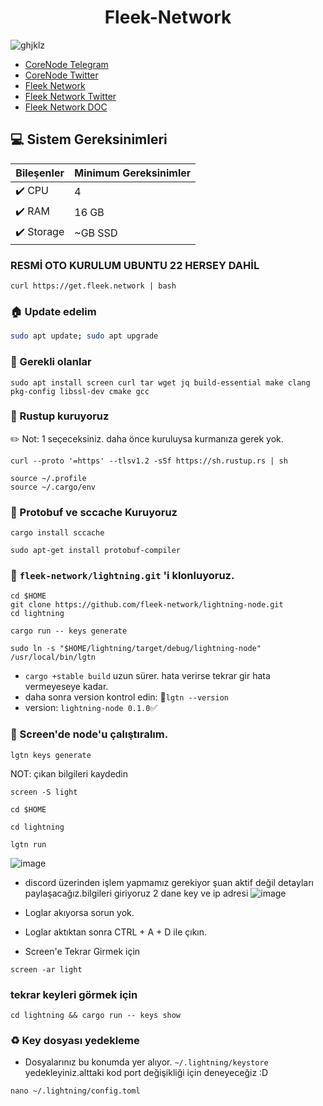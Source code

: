 
<div align="center">
  <h1>Fleek-Network </h1>
</div>

![ghjklz](https://github.com/molla202/Fleek-Network/assets/91562185/83355aab-fdc4-46c8-bbe4-14f2cc19e76b)

* [CoreNode Telegram](https://t.me/corenodechat)<br>
* [CoreNode Twitter](https://twitter.com/corenodeHQ)<br>
* [Fleek Network](https://fleek.network/)<br>
* [Fleek Network Twitter](https://twitter.com/fleek_net)<br>
* [Fleek Network DOC](https://docs.fleek.network/docs)<br>


 ## 💻 Sistem Gereksinimleri
| Bileşenler | Minimum Gereksinimler | 
| ------------ | ------------ |
| ✔️ CPU |	4 |
| ✔️ RAM	| 16 GB |
| ✔️ Storage	| ~GB SSD |

### RESMİ OTO KURULUM UBUNTU 22 HERSEY DAHİL
```
curl https://get.fleek.network | bash
```

### 🏠 Update edelim
```bash
sudo apt update; sudo apt upgrade 
```
### 🤖 Gerekli olanlar
```
sudo apt install screen curl tar wget jq build-essential make clang pkg-config libssl-dev cmake gcc
```
### 🤖 Rustup kuruyoruz
✏️ Not: 1 seçeceksiniz. daha önce kuruluysa kurmanıza gerek yok.
```
curl --proto '=https' --tlsv1.2 -sSf https://sh.rustup.rs | sh
```
```
source ~/.profile
source ~/.cargo/env
```
### 🤖 Protobuf ve sccache Kuruyoruz
```
cargo install sccache
```
```
sudo apt-get install protobuf-compiler
```

### 👷 `fleek-network/lightning.git` 'i klonluyoruz.
```
cd $HOME 
git clone https://github.com/fleek-network/lightning-node.git
cd lightning
```
```
cargo run -- keys generate
```
```
sudo ln -s "$HOME/lightning/target/debug/lightning-node" /usr/local/bin/lgtn
```
* `cargo +stable build` uzun sürer. hata verirse tekrar gir hata vermeyeseye kadar.
* daha sonra version kontrol edin: 📖`lgtn --version`
* version: `lightning-node 0.1.0`✅
### 🚀 Screen'de node'u çalıştıralım.

```
lgtn keys generate
```
NOT: çıkan bilgileri kaydedin
```
screen -S light
```
```
cd $HOME
```
```
cd lightning
```
```
lgtn run
```
![image](https://github.com/molla202/Fleek-Network/assets/91562185/d9ac7ef6-ba60-4952-a52d-c2a8cb92ae31)

* discord üzerinden işlem yapmamız gerekiyor şuan aktif değil detayları paylaşacağız.bilgileri giriyoruz 2 dane key ve ip adresi
![image](https://github.com/Core-Node-Team/Testnet-TR/assets/91562185/b3289542-9cc3-4868-a723-3536d19c5a4a)

* Loglar akıyorsa sorun yok.
* Loglar aktıktan sonra CTRL + A + D ile çıkın.
* Screen'e Tekrar Girmek için
```
screen -ar light
```
### tekrar keyleri görmek için 
```
cd lightning && cargo run -- keys show
```
### ♻️ Key dosyası yedekleme
* Dosyalarınız bu konumda yer alıyor. ``~/.lightning/keystore``  yedekleyiniz.alttaki kod port değişikliği için deneyeceğiz :D
```
nano ~/.lightning/config.toml
```

